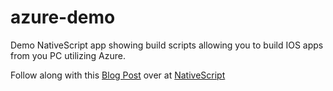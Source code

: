 # azure-demo

Demo NativeScript app showing build scripts allowing you to build IOS apps from you PC utilizing Azure.

Follow along with this [Blog Post](https://blog.nativescript.org/ios-on-windows/index.html) over at [NativeScript](https://blog.nativescript.org/ios-on-windows/index.html)
